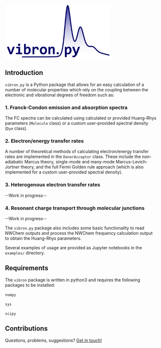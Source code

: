 
<img src="https://github.com/jakubks/vibron/blob/main/vibron_logo.png" width="348">

## Introduction

`vibron.py` is a Python package that allows for an easy calculation of a number of molecular properties which rely on the coupling between the electronic and vibrational degrees of freedom such as:

### 1. Franck-Condon emission and absorption spectra

The FC spectra can be calculated using calculated or provided Huang-Rhys parameters (`Molecule` class) or a custom user-provided spectral density (`Dye` class).

### 2. Electron/energy transfer rates

A number of theoretical methods of calculating electron/energy transfer rates are implemented in the `DonorAcceptor` class. These include the non-adiabatic Marcus theory, single-mode and many-mode Marcus-Levich-Jortner theory, and the full Fermi Golden rule approach (which is also implemented for a custom user-provided spectral density). 

### 3. Heterogenous electron transfer rates
--Work in progress--

### 4. Resonant charge transport through molecular junctions
--Work in progress--

The `vibron.py` package also includes some basic functionality to read NWChem outputs and process the NWChem frequency calculation output to obtain the Huang-Rhys parameters.

Several examples of usage are provided as Jupyter notebooks in the `examples/` directory.

## Requirements

The `vibron` package is written in python3 and requires the following packages to be installed:

`numpy`

`sys`

`scipy`

## Contributions

Questions, problems, suggestions? [Get in touch!](https://sites.google.com/view/jakubksowa#h.p_Y6ozqPgyTCZb)
